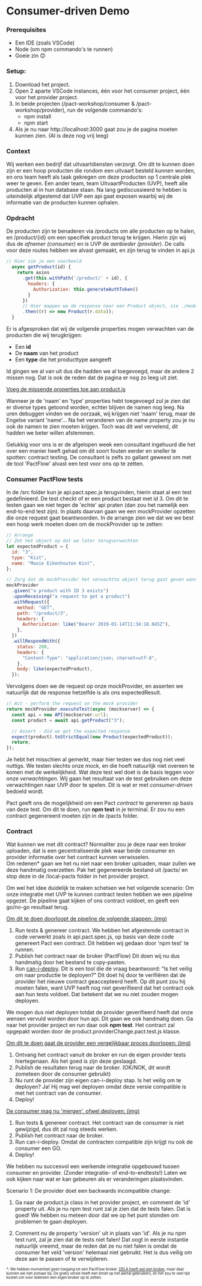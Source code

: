 # Consumer-driven Demo


### Prerequisites

- Een IDE (zoals VSCode)
- Node (om npm commando's te runnen)
- Goeie zin 😊


### Setup:

1. Download het project.
2. Open 2 aparte VSCode instances, één voor het consumer project, één voor het provider project.
3. In beide projecten (/pact-workshop/consumer & /pact-workshop/provider), run de volgende commando's:
   - npm install
   - npm start
4. Als je nu naar http://localhost:3000 gaat zou je de pagina moeten kunnen zien. (Al is deze nog vrij leeg)


### Context

Wij werken een bedrijf dat uitvaartdiensten verzorgt. Om dit te kunnen doen zijn er een hoop producten die rondom een uitvaart besteld kunnen worden, en ons team heeft als taak gekregen om deze producten op 1 centrale plek weer te geven.
Een ander team, team UitvaartProducten (UVP), heeft alle producten al in hun database staan. Na lang gediscussieerd te hebben is uiteindelijk afgestemd dat UVP een api gaat exposen waarbij wij de informatie van de producten kunnen ophalen. 


### Opdracht

De producten zijn te benaderen via /products om alle producten op te halen, en /product/{id} om een specifiek product terug te krijgen.
Hierin zijn wij dus de <i>afnemer (consumer)</i> en is UVP de <i>aanbieder (provider)</i>.
De calls voor deze routes hebben we alvast gemaakt, en zijn terug te vinden in api.js

```js
// Hier zie je een voorbeeld
  async getProduct(id) {
    return axios
      .get(this.withPath('/product/' + id), {
        headers: {
          Authorization: this.generateAuthToken()
        }
      })
      // Hier mappen we de response naar een Product object, zie ./model/product.js
      .then((r) => new Product(r.data));
  }
```

Er is afgesproken dat wij de volgende properties mogen verwachten van de producten die wij terugkrijgen:

- Een <b>id</b>
- De <b>naam</b> van het product
- Een <b>type</b> die het producttype aangeeft

Id gingen we al van uit dus die hadden we al toegevoegd, maar de andere 2 missen nog. Dat is ook de reden dat de pagina er nog zo leeg uit ziet.

<u>Voeg de missende properties toe aan product.js</u>

Wanneer je de 'naam' en 'type' properties hebt toegevoegd zul je zien dat er diverse types getoond worden, echter blijven de namen nog leeg.
Na uren debuggen vinden we de oorzaak, wij krijgen niet 'naam' terug, maar de Engelse variant 'name'...
Na het veranderen van de name property zou je nu ook de namen te zien moeten krijgen.
Toch was dit wel vervelend, dit hadden we beter willen afstemmen.

Gelukkig voor ons is er de afgelopen week een consultant ingehuurd die het over een manier heeft gehad om dit soort fouten eerder en sneller te spotten: contract testing.
De consultant is zelfs zo gallant geweest om met de tool 'PactFlow' alvast een test voor ons op te zetten.


### Consumer PactFlow tests

In de /src folder kun je api.pact.spec.js terugvinden, hierin staat al een test gedefinieerd. De test checkt of er een product bestaat met id 3.
Om dit te testen gaan we niet tegen de 'echte' api praten (dan zou het namelijk een end-to-end test zijn). In plaats daarvan gaan we een mockProvider opzetten die onze request gaat beantwoorden.
In de arrange zien we dat we we best een hoop werk moeten doen om de mockProvider op te zetten:

```js
// Arrange
// Zet het object op dat we later terugverwachten
let expectedProduct = {
  id: "3",
  type: "Kist",
  name: "Mooie Eikenhouten Kist",
};

// Zorg dat de mockProvider het verwachtte object terug gaat geven wanneer we de request doen
mockProvider
  .given("a product with ID 3 exists")
  .uponReceiving("a request to get a product")
  .withRequest({
    method: "GET",
    path: "/product/3",
    headers: {
      Authorization: like("Bearer 2019-01-14T11:34:18.045Z"),
    },
  })
  .willRespondWith({
    status: 200,
    headers: {
      "Content-Type": "application/json; charset=utf-8",
    },
    body: like(expectedProduct),
  });
```

Vervolgens doen we de request op onze mockProvider, en asserten we natuurlijk dat de response hetzelfde is als ons expectedResult.

```js
// Act - perform the request on the mock provider
return mockProvider.executeTest(async (mockserver) => {
  const api = new API(mockserver.url);
  const product = await api.getProduct("3");

  // Assert - did we get the expected response
  expect(product).toStrictEqual(new Product(expectedProduct));
  return;
});
```

Je hebt het misschien al gemerkt, maar hier testen we dus nog niet veel nuttigs. We testen slechts onze mock, en die hoeft natuurlijk niet overeen te komen met de werkelijkheid.
Wat deze test wel doet is de basis leggen voor onze <i>verwachtingen</i>. Wij gaan het resultaat van de test gebruiken om deze verwachtingen naar UVP door te spelen. Dit is wat er met <i>consumer-driven</i> bedoeld wordt.

Pact geeft ons de mogelijkheid om een Pact <i>contract</i> te genereren op basis van deze test. Om dit te doen, run <b>npm test</b> in je terminal.
Er zou nu een contract gegenereerd moeten zijn in de /pacts folder.


### Contract

Wat kunnen we met dit contract?
Normaliter zou je deze naar een broker uploaden, dat is een gecentraliseerde plek waar beide consumer en provider informatie over het contract kunnen verwisselen.  
Om redenen\* gaan we het nu niet naar een broker uploaden, maar zullen we deze handmatig overzetten. Pak het gegenereerde bestand uit /pacts/ en stop deze in de /local-pacts folder in het provider project.

Om wel het idee duidelijk te maken schetsen we het volgende scenario:
Om onze integratie met UVP te kunnen contract testen hebben we een pipeline opgezet. De pipeline gaat kijken of ons contract voldoet, en geeft een go/no-go resultaat terug.

[Om dit te doen doorloopt de pipeline de volgende stappen: (img)](http://localhost:3000/img/1)

1. Run tests & genereer contract.
   We hebben het afgestemde contract in code verwerkt zoals in api.pact.spec.js, op basis van deze code genereert Pact een contract. Dit hebben wij gedaan door 'npm test' te runnen.
2. Publish het contract naar de broker (PactFlow)
   Dit doen wij nu dus handmatig door het bestand te copy-pasten.
3. Run [can-i-deploy](https://docs.pact.io/pact_broker/can_i_deploy).
   Dit is een tool die de vraag beantwoord: "Is het veilig om naar productie te deployen?" Dit doet hij door te verifiëren dat de provider het nieuwe contract geaccepteerd heeft.
   Op dit punt zou hij moeten falen, want UVP heeft nog niet geverifieerd dat het contract ook aan hun tests voldoet.
   Dat betekent dat we nu niet zouden mogen deployen.

We mogen dus niet deployen totdat de provider geverifieerd heeft dat onze wensen vervuld worden door hun api.
Dit gaan we ook handmatig doen. Ga naar het provider project en run daar ook <b>npm test</b>.
Het contract zal opgepakt worden door de product.providerChange.pact.test.js klasse.

[Om dit te doen gaat de provider een vergelijkbaar proces doorlopen: (img)](http://localhost:3000/img/2)

1. Ontvang het contract vanuit de broker en run de eigen provider tests hiertegenaan. Als het goed is zijn deze geslaagd.
2. Publish de resultaten terug naar de broker. (OK/NOK, dit wordt zometeen door de consumer gebruikt)
3. Nu runt de provider zijn eigen can-i-deploy stap. Is het veilig om te deployen? Ja! Hij mag wel deployen omdat deze versie compatible is met het contract van de consumer.
4. Deploy!

[De consumer mag nu 'mergen', ofwel deployen: (img)](http://localhost:3000/img/3)

1. Run tests & genereer contract.
   Het contract van de consumer is niet gewijzigd, dus dit zal nog steeds werken.
2. Publish het contract naar de broker.
3. Run can-i-deploy.
   Omdat de contracten compatible zijn krijgt nu ook de consumer een GO.
4. Deploy!

We hebben nu succesvol een werkende integratie opgebouwd tussen consumer en provider. (Zonder integratie- of end-to-endtests!)
Laten we ook kijken naar wat er kan gebeuren als er veranderingen plaatsvinden.

Scenario 1: De provider doet een backwards incompatible change:

1. Ga naar de product.js class in het provider project, en comment de 'id' property uit. Als je nu npm test runt zal je zien dat de tests falen.
   Dat is goed! We hebben nu meteen door dat we op het punt stonden om problemen te gaan deployen.

2. Comment nu de property 'version' uit in plaats van 'id'. Als je nu npm test runt, zal je zien dat de tests niet falen!
   Dat oogt in eerste instantie natuurlijk vreemd, maar de reden dat ze nu niet falen is omdat de consumer het veld 'version' helemaal niet gebruikt. Het is dus veilig om deze aan te passen of te verwijderen.

<small><small>\*: We hebben momenteel geen toegang tot een PactFlow broker. [DELA heeft wel een broker](https://delagroup.pactflow.io), maar daar kunnen we niet zomaar bij. De gratis versie heeft een limiet op het aantal gebruikers, en het zou te veel tijd kosten om voor iedereen een eigen broker op te zetten.</small></small>
